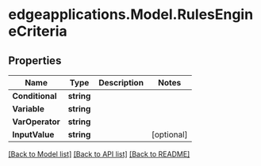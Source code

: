 # edgeapplications.Model.RulesEngineCriteria

## Properties

Name | Type | Description | Notes
------------ | ------------- | ------------- | -------------
**Conditional** | **string** |  | 
**Variable** | **string** |  | 
**VarOperator** | **string** |  | 
**InputValue** | **string** |  | [optional] 

[[Back to Model list]](../README.md#documentation-for-models) [[Back to API list]](../README.md#documentation-for-api-endpoints) [[Back to README]](../README.md)

